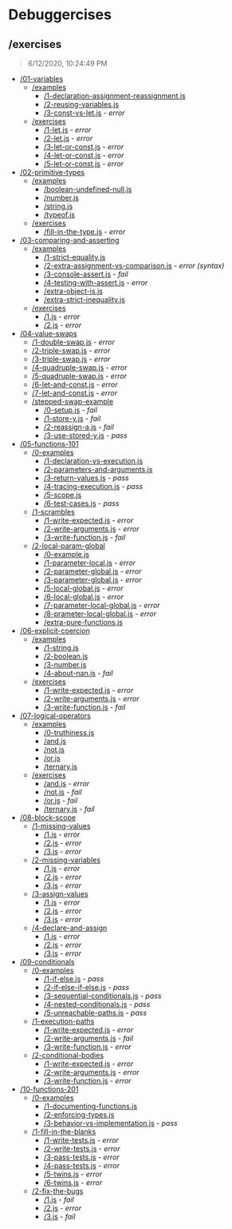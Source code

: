 # Debuggercises 

## /exercises 

> 6/12/2020, 10:24:49 PM 

- [/01-variables](./01-variables/REVIEW.md)
  - [/examples](./01-variables/examples/REVIEW.md)
    - [/1-declaration-assignment-reassignment.js](./01-variables/examples/REVIEW.md#1-declaration-assignment-reassignmentjs)  
    - [/2-reusing-variables.js](./01-variables/examples/REVIEW.md#2-reusing-variablesjs)  
    - [/3-const-vs-let.js](./01-variables/examples/REVIEW.md#3-const-vs-letjs) - _error_ 
  - [/exercises](./01-variables/exercises/REVIEW.md)
    - [/1-let.js](./01-variables/exercises/REVIEW.md#1-letjs) - _error_ 
    - [/2-let.js](./01-variables/exercises/REVIEW.md#2-letjs) - _error_ 
    - [/3-let-or-const.js](./01-variables/exercises/REVIEW.md#3-let-or-constjs) - _error_ 
    - [/4-let-or-const.js](./01-variables/exercises/REVIEW.md#4-let-or-constjs) - _error_ 
    - [/5-let-or-const.js](./01-variables/exercises/REVIEW.md#5-let-or-constjs) - _error_ 
- [/02-primitive-types](./02-primitive-types/REVIEW.md)
  - [/examples](./02-primitive-types/examples/REVIEW.md)
    - [/boolean-undefined-null.js](./02-primitive-types/examples/REVIEW.md#boolean-undefined-nulljs)  
    - [/number.js](./02-primitive-types/examples/REVIEW.md#numberjs)  
    - [/string.js](./02-primitive-types/examples/REVIEW.md#stringjs)  
    - [/typeof.js](./02-primitive-types/examples/REVIEW.md#typeofjs)  
  - [/exercises](./02-primitive-types/exercises/REVIEW.md)
    - [/fill-in-the-type.js](./02-primitive-types/exercises/REVIEW.md#fill-in-the-typejs) - _error_ 
- [/03-comparing-and-asserting](./03-comparing-and-asserting/REVIEW.md)
  - [/examples](./03-comparing-and-asserting/examples/REVIEW.md)
    - [/1-strict-equality.js](./03-comparing-and-asserting/examples/REVIEW.md#1-strict-equalityjs)  
    - [/2-extra-assignment-vs-comparison.js](./03-comparing-and-asserting/examples/REVIEW.md#2-extra-assignment-vs-comparisonjs) - _error (syntax)_ 
    - [/3-console-assert.js](./03-comparing-and-asserting/examples/REVIEW.md#3-console-assertjs) - _fail_ 
    - [/4-testing-with-assert.js](./03-comparing-and-asserting/examples/REVIEW.md#4-testing-with-assertjs) - _error_ 
    - [/extra-object-is.js](./03-comparing-and-asserting/examples/REVIEW.md#extra-object-isjs)  
    - [/extra-strict-inequality.js](./03-comparing-and-asserting/examples/REVIEW.md#extra-strict-inequalityjs)  
  - [/exercises](./03-comparing-and-asserting/exercises/REVIEW.md)
    - [/1.js](./03-comparing-and-asserting/exercises/REVIEW.md#1js) - _error_ 
    - [/2.js](./03-comparing-and-asserting/exercises/REVIEW.md#2js) - _error_ 
- [/04-value-swaps](./04-value-swaps/REVIEW.md)
  - [/1-double-swap.js](./04-value-swaps/REVIEW.md#1-double-swapjs) - _error_ 
  - [/2-triple-swap.js](./04-value-swaps/REVIEW.md#2-triple-swapjs) - _error_ 
  - [/3-triple-swap.js](./04-value-swaps/REVIEW.md#3-triple-swapjs) - _error_ 
  - [/4-quadruple-swap.js](./04-value-swaps/REVIEW.md#4-quadruple-swapjs) - _error_ 
  - [/5-quadruple-swap.js](./04-value-swaps/REVIEW.md#5-quadruple-swapjs) - _error_ 
  - [/6-let-and-const.js](./04-value-swaps/REVIEW.md#6-let-and-constjs) - _error_ 
  - [/7-let-and-const.js](./04-value-swaps/REVIEW.md#7-let-and-constjs) - _error_ 
  - [/stepped-swap-example](./04-value-swaps/stepped-swap-example/REVIEW.md)
    - [/0-setup.js](./04-value-swaps/stepped-swap-example/REVIEW.md#0-setupjs) - _fail_ 
    - [/1-store-y.js](./04-value-swaps/stepped-swap-example/REVIEW.md#1-store-yjs) - _fail_ 
    - [/2-reassign-a.js](./04-value-swaps/stepped-swap-example/REVIEW.md#2-reassign-ajs) - _fail_ 
    - [/3-use-stored-y.js](./04-value-swaps/stepped-swap-example/REVIEW.md#3-use-stored-yjs) - _pass_ 
- [/05-functions-101](./05-functions-101/REVIEW.md)
  - [/0-examples](./05-functions-101/0-examples/REVIEW.md)
    - [/1-declaration-vs-execution.js](./05-functions-101/0-examples/REVIEW.md#1-declaration-vs-executionjs)  
    - [/2-parameters-and-arguments.js](./05-functions-101/0-examples/REVIEW.md#2-parameters-and-argumentsjs)  
    - [/3-return-values.js](./05-functions-101/0-examples/REVIEW.md#3-return-valuesjs) - _pass_ 
    - [/4-tracing-execution.js](./05-functions-101/0-examples/REVIEW.md#4-tracing-executionjs) - _pass_ 
    - [/5-scope.js](./05-functions-101/0-examples/REVIEW.md#5-scopejs)  
    - [/6-test-cases.js](./05-functions-101/0-examples/REVIEW.md#6-test-casesjs) - _pass_ 
  - [/1-scrambles](./05-functions-101/1-scrambles/REVIEW.md)
    - [/1-write-expected.js](./05-functions-101/1-scrambles/REVIEW.md#1-write-expectedjs) - _error_ 
    - [/2-write-arguments.js](./05-functions-101/1-scrambles/REVIEW.md#2-write-argumentsjs) - _error_ 
    - [/3-write-function.js](./05-functions-101/1-scrambles/REVIEW.md#3-write-functionjs) - _fail_ 
  - [/2-local-param-global](./05-functions-101/2-local-param-global/REVIEW.md)
    - [/0-example.js](./05-functions-101/2-local-param-global/REVIEW.md#0-examplejs)  
    - [/1-parameter-local.js](./05-functions-101/2-local-param-global/REVIEW.md#1-parameter-localjs) - _error_ 
    - [/2-parameter-global.js](./05-functions-101/2-local-param-global/REVIEW.md#2-parameter-globaljs) - _error_ 
    - [/3-parameter-global.js](./05-functions-101/2-local-param-global/REVIEW.md#3-parameter-globaljs) - _error_ 
    - [/5-local-global.js](./05-functions-101/2-local-param-global/REVIEW.md#5-local-globaljs) - _error_ 
    - [/6-local-global.js](./05-functions-101/2-local-param-global/REVIEW.md#6-local-globaljs) - _error_ 
    - [/7-parameter-local-global.js](./05-functions-101/2-local-param-global/REVIEW.md#7-parameter-local-globaljs) - _error_ 
    - [/8-prameter-local-global.js](./05-functions-101/2-local-param-global/REVIEW.md#8-prameter-local-globaljs) - _error_ 
    - [/extra-pure-functions.js](./05-functions-101/2-local-param-global/REVIEW.md#extra-pure-functionsjs)  
- [/06-explicit-coercion](./06-explicit-coercion/REVIEW.md)
  - [/examples](./06-explicit-coercion/examples/REVIEW.md)
    - [/1-string.js](./06-explicit-coercion/examples/REVIEW.md#1-stringjs)  
    - [/2-boolean.js](./06-explicit-coercion/examples/REVIEW.md#2-booleanjs)  
    - [/3-number.js](./06-explicit-coercion/examples/REVIEW.md#3-numberjs)  
    - [/4-about-nan.js](./06-explicit-coercion/examples/REVIEW.md#4-about-nanjs) - _fail_ 
  - [/exercises](./06-explicit-coercion/exercises/REVIEW.md)
    - [/1-write-expected.js](./06-explicit-coercion/exercises/REVIEW.md#1-write-expectedjs) - _error_ 
    - [/2-write-arguments.js](./06-explicit-coercion/exercises/REVIEW.md#2-write-argumentsjs) - _error_ 
    - [/3-write-function.js](./06-explicit-coercion/exercises/REVIEW.md#3-write-functionjs) - _fail_ 
- [/07-logical-operators](./07-logical-operators/REVIEW.md)
  - [/examples](./07-logical-operators/examples/REVIEW.md)
    - [/0-truthiness.js](./07-logical-operators/examples/REVIEW.md#0-truthinessjs)  
    - [/and.js](./07-logical-operators/examples/REVIEW.md#andjs)  
    - [/not.js](./07-logical-operators/examples/REVIEW.md#notjs)  
    - [/or.js](./07-logical-operators/examples/REVIEW.md#orjs)  
    - [/ternary.js](./07-logical-operators/examples/REVIEW.md#ternaryjs)  
  - [/exercises](./07-logical-operators/exercises/REVIEW.md)
    - [/and.js](./07-logical-operators/exercises/REVIEW.md#andjs) - _error_ 
    - [/not.js](./07-logical-operators/exercises/REVIEW.md#notjs) - _fail_ 
    - [/or.js](./07-logical-operators/exercises/REVIEW.md#orjs) - _fail_ 
    - [/ternary.js](./07-logical-operators/exercises/REVIEW.md#ternaryjs) - _fail_ 
- [/08-block-scope](./08-block-scope/REVIEW.md)
  - [/1-missing-values](./08-block-scope/1-missing-values/REVIEW.md)
    - [/1.js](./08-block-scope/1-missing-values/REVIEW.md#1js) - _error_ 
    - [/2.js](./08-block-scope/1-missing-values/REVIEW.md#2js) - _error_ 
    - [/3.js](./08-block-scope/1-missing-values/REVIEW.md#3js) - _error_ 
  - [/2-missing-variables](./08-block-scope/2-missing-variables/REVIEW.md)
    - [/1.js](./08-block-scope/2-missing-variables/REVIEW.md#1js) - _error_ 
    - [/2.js](./08-block-scope/2-missing-variables/REVIEW.md#2js) - _error_ 
    - [/3.js](./08-block-scope/2-missing-variables/REVIEW.md#3js) - _error_ 
  - [/3-assign-values](./08-block-scope/3-assign-values/REVIEW.md)
    - [/1.js](./08-block-scope/3-assign-values/REVIEW.md#1js) - _error_ 
    - [/2.js](./08-block-scope/3-assign-values/REVIEW.md#2js) - _error_ 
    - [/3.js](./08-block-scope/3-assign-values/REVIEW.md#3js) - _error_ 
  - [/4-declare-and-assign](./08-block-scope/4-declare-and-assign/REVIEW.md)
    - [/1.js](./08-block-scope/4-declare-and-assign/REVIEW.md#1js) - _error_ 
    - [/2.js](./08-block-scope/4-declare-and-assign/REVIEW.md#2js) - _error_ 
    - [/3.js](./08-block-scope/4-declare-and-assign/REVIEW.md#3js) - _error_ 
- [/09-conditionals](./09-conditionals/REVIEW.md)
  - [/0-examples](./09-conditionals/0-examples/REVIEW.md)
    - [/1-if-else.js](./09-conditionals/0-examples/REVIEW.md#1-if-elsejs) - _pass_ 
    - [/2-if-else-if-else.js](./09-conditionals/0-examples/REVIEW.md#2-if-else-if-elsejs) - _pass_ 
    - [/3-sequential-conditionals.js](./09-conditionals/0-examples/REVIEW.md#3-sequential-conditionalsjs) - _pass_ 
    - [/4-nested-conditionals.js](./09-conditionals/0-examples/REVIEW.md#4-nested-conditionalsjs) - _pass_ 
    - [/5-unreachable-paths.js](./09-conditionals/0-examples/REVIEW.md#5-unreachable-pathsjs) - _pass_ 
  - [/1-execution-paths](./09-conditionals/1-execution-paths/REVIEW.md)
    - [/1-write-expected.js](./09-conditionals/1-execution-paths/REVIEW.md#1-write-expectedjs) - _error_ 
    - [/2-write-arguments.js](./09-conditionals/1-execution-paths/REVIEW.md#2-write-argumentsjs) - _fail_ 
    - [/3-write-function.js](./09-conditionals/1-execution-paths/REVIEW.md#3-write-functionjs) - _error_ 
  - [/2-conditional-bodies](./09-conditionals/2-conditional-bodies/REVIEW.md)
    - [/1-write-expected.js](./09-conditionals/2-conditional-bodies/REVIEW.md#1-write-expectedjs) - _error_ 
    - [/2-write-arguments.js](./09-conditionals/2-conditional-bodies/REVIEW.md#2-write-argumentsjs) - _error_ 
    - [/3-write-function.js](./09-conditionals/2-conditional-bodies/REVIEW.md#3-write-functionjs) - _error_ 
- [/10-functions-201](./10-functions-201/REVIEW.md)
  - [/0-examples](./10-functions-201/0-examples/REVIEW.md)
    - [/1-documenting-functions.js](./10-functions-201/0-examples/REVIEW.md#1-documenting-functionsjs)  
    - [/2-enforcing-types.js](./10-functions-201/0-examples/REVIEW.md#2-enforcing-typesjs)  
    - [/3-behavior-vs-implementation.js](./10-functions-201/0-examples/REVIEW.md#3-behavior-vs-implementationjs) - _pass_ 
  - [/1-fill-in-the-blanks](./10-functions-201/1-fill-in-the-blanks/REVIEW.md)
    - [/1-write-tests.js](./10-functions-201/1-fill-in-the-blanks/REVIEW.md#1-write-testsjs) - _error_ 
    - [/2-write-tests.js](./10-functions-201/1-fill-in-the-blanks/REVIEW.md#2-write-testsjs) - _error_ 
    - [/3-pass-tests.js](./10-functions-201/1-fill-in-the-blanks/REVIEW.md#3-pass-testsjs) - _error_ 
    - [/4-pass-tests.js](./10-functions-201/1-fill-in-the-blanks/REVIEW.md#4-pass-testsjs) - _error_ 
    - [/5-twins.js](./10-functions-201/1-fill-in-the-blanks/REVIEW.md#5-twinsjs) - _error_ 
    - [/6-twins.js](./10-functions-201/1-fill-in-the-blanks/REVIEW.md#6-twinsjs) - _error_ 
  - [/2-fix-the-bugs](./10-functions-201/2-fix-the-bugs/REVIEW.md)
    - [/1.js](./10-functions-201/2-fix-the-bugs/REVIEW.md#1js) - _fail_ 
    - [/2.js](./10-functions-201/2-fix-the-bugs/REVIEW.md#2js) - _error_ 
    - [/3.js](./10-functions-201/2-fix-the-bugs/REVIEW.md#3js) - _fail_ 

